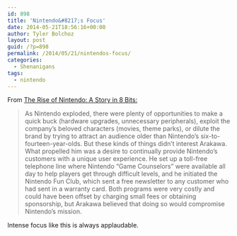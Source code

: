 ```yaml
---
id: 898
title: 'Nintendo&#8217;s Focus'
date: 2014-05-21T18:56:16+00:00
author: Tyler Bolchoz
layout: post
guid: /?p=898
permalink: /2014/05/21/nintendos-focus/
categories:
  - Shenanigans
tags:
  - nintendo
---
```

From [The Rise of Nintendo: A Story in 8 Bits:](http://grantland.com/features/the-rise-of-nintendo-video-games-history/ "The Rise of Nintendo: A Story in 8 Bits")

> As Nintendo exploded, there were plenty of opportunities to make a quick buck (hardware upgrades, unnecessary peripherals), exploit the company’s beloved characters (movies, theme parks), or dilute the brand by trying to attract an audience older than Nintendo’s six-to-fourteen-year-olds. But these kinds of things didn’t interest Arakawa. What propelled him was a desire to continually provide Nintendo’s customers with a unique user experience. He set up a toll-free telephone line where Nintendo “Game Counselors” were available all day to help players get through difficult levels, and he initiated the Nintendo Fun Club, which sent a free newsletter to any customer who had sent in a warranty card. Both programs were very costly and could have been offset by charging small fees or obtaining sponsorship, but Arakawa believed that doing so would compromise Nintendo’s mission.

Intense focus like this is always applaudable.
